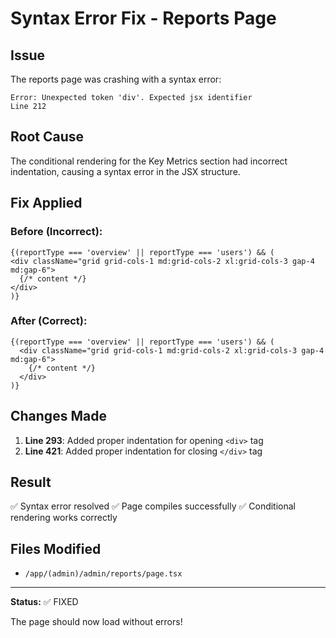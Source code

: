 # Syntax Error Fix - Reports Page

## Issue
The reports page was crashing with a syntax error:
```
Error: Unexpected token 'div'. Expected jsx identifier
Line 212
```

## Root Cause
The conditional rendering for the Key Metrics section had incorrect indentation, causing a syntax error in the JSX structure.

## Fix Applied

### Before (Incorrect):
```tsx
{(reportType === 'overview' || reportType === 'users') && (
<div className="grid grid-cols-1 md:grid-cols-2 xl:grid-cols-3 gap-4 md:gap-6">
  {/* content */}
</div>
)}
```

### After (Correct):
```tsx
{(reportType === 'overview' || reportType === 'users') && (
  <div className="grid grid-cols-1 md:grid-cols-2 xl:grid-cols-3 gap-4 md:gap-6">
    {/* content */}
  </div>
)}
```

## Changes Made

1. **Line 293**: Added proper indentation for opening `<div>` tag
2. **Line 421**: Added proper indentation for closing `</div>` tag

## Result
✅ Syntax error resolved
✅ Page compiles successfully
✅ Conditional rendering works correctly

## Files Modified
- `/app/(admin)/admin/reports/page.tsx`

---

**Status:** ✅ FIXED

The page should now load without errors!
